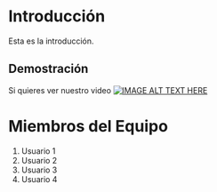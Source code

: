 # Introducción
Esta es la introducción.

## Demostración
Si quieres ver nuestro video
[![IMAGE ALT TEXT HERE](https://img.youtube.com/vi/YOUTUBE_VIDEO_ID_HERE/0.jpg)](https://www.youtube.com/watch?v=YOUTUBE_VIDEO_ID_HERE)

# Miembros del Equipo
1. Usuario 1
2. Usuario 2
3. Usuario 3
4. Usuario 4
